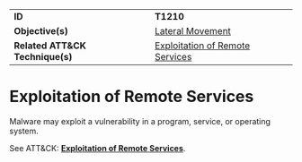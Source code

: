 |||
|---------|------------------------|
|**ID**|**T1210**|
|**Objective(s)**|[Lateral Movement](https://github.com/MBCProject/mbc-markdown/tree/master/lateral-movement)|
|**Related ATT&CK Technique(s)**|[Exploitation of Remote Services](https://attack.mitre.org/techniques/T1210)|


Exploitation of Remote Services
===============================
Malware may exploit a vulnerability in a program, service, or operating system. 

See ATT&CK: [**Exploitation of Remote Services**](https://attack.mitre.org/techniques/T1210).